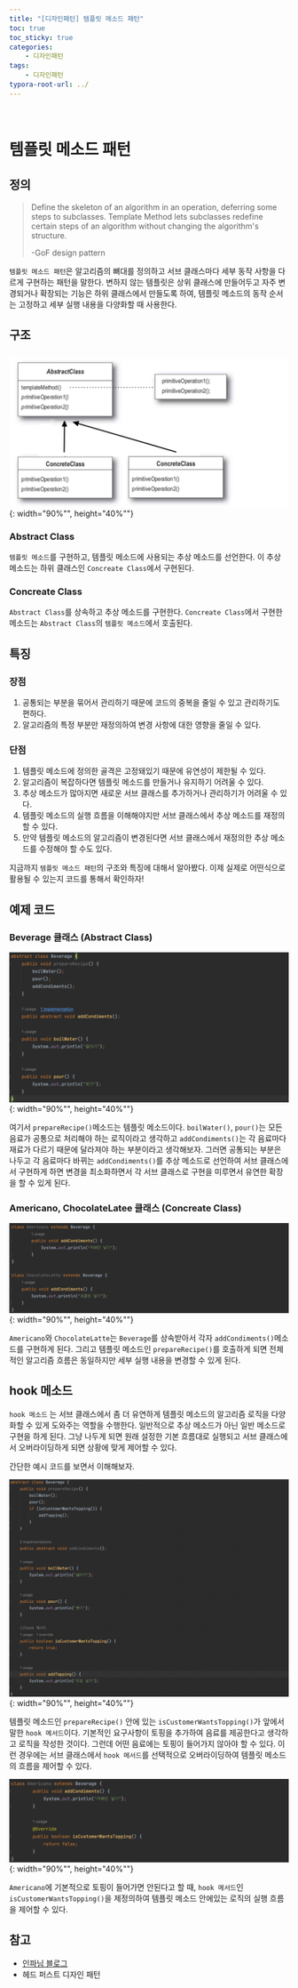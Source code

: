 ```yaml
---
title: "[디자인패턴] 템플릿 메소드 패턴"
toc: true
toc_sticky: true
categories: 
    - 디자인패턴
tags:
    - 디자인패턴
typora-root-url: ../
---
```


<br>

# 템플릿 메소드 패턴



## 정의
> Define the skeleton of an algorithm in an operation, deferring some steps to subclasses. Template Method lets subclasses redefine certain steps of an algorithm without changing the algorithm's structure.
>
> -GoF design pattern

`템플릿 메소드 패턴`은 알고리즘의 뼈대를 정의하고 서브 클래스마다 세부 동작 사항을 다르게 구현하는 패턴을 말한다.
변하지 않는 템플릿은 상위 클래스에 만들어두고 자주 변경되거나 확장되는 기능은 하위 클래스에서 만들도록 하여, 템플릿 메소드의 동작 순서는 고정하고 세부 실행 내용을 다양화할 때 사용한다.

## 구조

![img1](/assets/images/49_1.png){: width="90%"", height="40%""} <br>


### Abstract Class
`템플릿 메소드`를 구현하고, 템플릿 메소드에 사용되는 추상 메소드를 선언한다.
이 추상 메소드는 하위 클래스인 `Concreate Class`에서 구현된다.

### Concreate Class
`Abstract Class`를 상속하고 추상 메소드를 구현한다. `Concreate Class`에서 구현한 메소드는 `Abstract Class`의 `템플릿 메소드`에서 호출된다.

## 특징

### 장점
1. 공통되는 부분을  묶어서 관리하기 때문에 코드의 중복을 줄일 수 있고 관리하기도 편하다.
2. 알고리즘의 특정 부분만 재정의하여 변경 사항에 대한 영향을 줄일 수 있다.

### 단점
1. 템플릿 메소드에 정의한 골격은 고정돼있기 때문에 유연성이 제한될 수 있다.
2. 알고리즘이 복잡하다면 템플릿 메소드를 만들거나 유지하기 어려울 수 있다.
3. 추상 메소드가 많아지면 새로운 서브 클래스를 추가하거나 관리하기가 어려울 수 있다.
4. 템플릿 메소드의 실행 흐름을 이해해야지만 서브 클래스에서 추상 메소드를 재정의할 수 있다.
5. 만약 템플릿 메소드의 알고리즘이 변경된다면 서브 클래스에서 재정의한 추상 메소드를 수정해야 할 수도 있다.

지금까지 `템플릿 메소드 패턴`의 구조와 특징에 대해서 알아봤다.
이제 실제로 어떤식으로 활용될 수 있는지 코드를 통해서 확인하자!

## 예제 코드



### Beverage 클래스 (Abstract Class)

![img2](/assets/images/49_2.png){: width="90%"", height="40%""} <br>

여기서 `prepareRecipe()`메소드는 템플릿 메소드이다. 
`boilWater()`,  `pour()`는 모든 음료가 공통으로 처리해야 하는 로직이라고 생각하고 `addCondiments()`는 각 음료마다 재료가 다르기 때문에 달라져야 하는 부분이라고 생각해보자.
그러면 공통되는 부분은 나두고 각 음료마다 바뀌는 `addCondiments()`를 추상 메소드로 선언하여 서브 클래스에서 구현하게 하면 변경을 최소화하면서 각 서브 클래스로 구현을 미루면서 유연한 확장을 할 수 있게 된다.


### Americano, ChocolateLatee 클래스 (Concreate Class)

![img3](/assets/images/49_3.png){: width="90%"", height="40%""} <br>

`Americano`와  `ChocolateLatte`는 `Beverage`를 상속받아서 각자 `addCondiments()`메소드를 구현하게 된다. 그리고 템플릿 메소드인 `prepareRecipe()`를 호출하게 되면 전체적인 알고리즘 흐름은 동일하지만 세부 실행 내용을 변경할 수 있게 된다.

## hook 메소드
`hook 메소드` 는 서브 클래스에서 좀 더 유연하게 템플릿 메소드의 알고리즘 로직을 다양화할 수 있게 도와주는 역할을 수행한다.
일반적으로 추상 메소드가 아닌 일반 메소드로 구현을 하게 된다.
그냥 나두게 되면 원래 설정한 기본 흐름대로 실행되고 서브 클래스에서 오버라이딩하게 되면 상황에 맞게 제어할 수 있다.

간단한 예시 코드를 보면서 이해해보자.

![img4](/assets/images/49_4.png){: width="90%"", height="40%""} <br>

템플릿 메소드인 `prepareRecipe()` 안에 있는 `isCustomerWantsTopping()`가 앞에서 말한 `hook 메서드`이다.
기본적인 요구사항이 토핑을 추가하여 음료를 제공한다고 생각하고 로직을 작성한 것이다. 그런데 어떤 음료에는 토핑이 들어가지 않아야 할 수 있다. 이런 경우에는 서브 클래스에서 `hook 메서드`를 선택적으로 오버라이딩하여 템플릿 메소드의 흐름을 제어할 수 있다.

![img5](/assets/images/49_5.png){: width="90%"", height="40%""} <br>

`Americano`에 기본적으로 토핑이 들어가면 안된다고 할 때, `hook 메서드`인 `isCustomerWantsTopping()`을 제정의하여 템플릿 메소드 안에있는 로직의 실행 흐름을 제어할 수 있다.


## 참고

* [인파님 블로그](https://url.kr/tw2s8o)
* 헤드 퍼스트 디자인 패턴